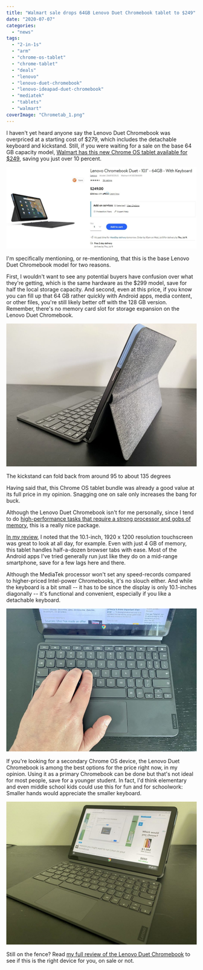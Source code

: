 ```yaml
---
title: "Walmart sale drops 64GB Lenovo Duet Chromebook tablet to $249"
date: "2020-07-07"
categories: 
  - "news"
tags: 
  - "2-in-1s"
  - "arm"
  - "chrome-os-tablet"
  - "chrome-tablet"
  - "deals"
  - "lenovo"
  - "lenovo-duet-chromebook"
  - "lenovo-ideapad-duet-chromebook"
  - "mediatek"
  - "tablets"
  - "walmart"
coverImage: "Chrometab_1.png"
---
```


I haven't yet heard anyone say the Lenovo Duet Chromebook was overpriced at a starting cost of $279, which includes the detachable keyboard and kickstand. Still, if you were waiting for a sale on the base 64 GB capacity model, [Walmart has this new Chrome OS tablet available for $249](https://www.walmart.com/ip/Lenovo-Chromebook-Duet-10-1-64GB-With-Keyboard/639904019), saving you just over 10 percent.

[![](images/Walmart-sale-Lenovo-Duet-Chromebook-1024x439.jpg)](https://www.walmart.com/ip/Lenovo-Chromebook-Duet-10-1-64GB-With-Keyboard/639904019)

I'm specifically mentioning, or re-mentioning, that this is the base Lenovo Duet Chromebook model for two reasons.

First, I wouldn't want to see any potential buyers have confusion over what they're getting, which is the same hardware as the $299 model, save for half the local storage capacity. And second, even at this price, if you know you can fill up that 64 GB rather quickly with Android apps, media content, or other files, you're still likely better off with the 128 GB version. Remember, there's no memory card slot for storage expansion on the Lenovo Duet Chromebook.

![](images/IMG_1274-scaled.jpg)

The kickstand can fold back from around 95 to about 135 degrees

Having said that, this Chrome OS tablet bundle was already a good value at its full price in my opinion. Snagging one on sale only increases the bang for buck.

Although the Lenovo Duet Chromebook isn't for me personally, since I tend to do [high-performance tasks that require a strong processor and gobs of memory](https://www.aboutchromebooks.com/news/acer-chromebook-spin-13-with-16-gb-ram-should-you-buy-one/), this is a really nice package.

[In my review](https://www.aboutchromebooks.com/news/lenovo-ideapad-duet-chromebook-review-2020/), I noted that the 10.1-inch, 1920 x 1200 resolution touchscreen was great to look at all day, for example. Even with just 4 GB of memory, this tablet handles half-a-dozen browser tabs with ease. Most of the Android apps I've tried generally run just like they do on a mid-range smartphone, save for a few lags here and there.

Although the MediaTek processor won't set any speed-records compared to higher-priced Intel-power Chromebooks, it's no slouch either. And while the keyboard is a bit small -- it has to be since the display is only 10.1-inches diagonally -- it's functional and convenient, especially if you like a detachable keyboard.

![](images/IMG_1273-scaled.jpg)

If you're looking for a secondary Chrome OS device, the Lenovo Duet Chromebook is among the best options for the price right now, in my opinion. Using it as a primary Chromebook can be done but that's not ideal for most people, save for a younger student. In fact, I'd think elementary and even middle school kids could use this for fun and for schoolwork: Smaller hands would appreciate the smaller keyboard.

![](images/IMG_1270-scaled-1024x768.jpg)

Still on the fence? Read [my full review of the Lenovo Duet Chromebook](https://www.aboutchromebooks.com/news/lenovo-ideapad-duet-chromebook-review-2020/) to see if this is the right device for you, on sale or not.

